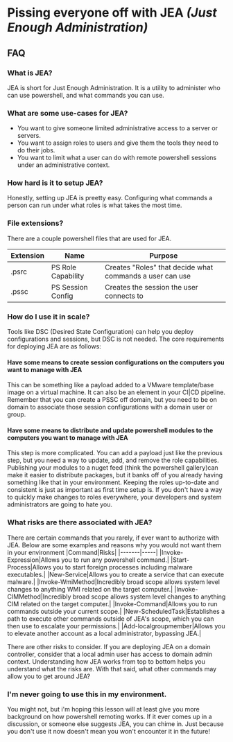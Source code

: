 # Pissing everyone off with JEA *(Just Enough Administration)*

## FAQ

### What is JEA?
JEA is short for Just Enough Administration. It is a utility to administer who can use powershell, and what commands you can use.

### What are some use-cases for JEA?
* You want to give someone limited administrative access to a server or servers.
* You want to assign roles to users and give them the tools they need to do their jobs.
* You want to limit what a user can do with remote powershell sessions under an administrative context.

### How hard is it to setup JEA?
Honestly, setting up JEA is preetty easy. Configuring what commands a person can run under what roles is what takes the most time.

### File extensions?
There are a couple powershell files that are used for JEA.

|Extension|Name|Purpose|
|---------|----|-------|
|.psrc|PS Role Capability|Creates "Roles" that decide what commands a user can use|
|.pssc|PS Session Config|Creates the session the user connects to|

### How do I use it in scale?
Tools like DSC (Desired State Configuration) can help you deploy configurations and sessions, but DSC is not needed.
The core requirements for deploying JEA are as follows:

#### Have some means to create session configurations on the computers you want to manage with JEA
This can be something like a payload added to a VMware template/base image on a virtual machine. It can also be an element in your CI|CD pipeline. Remember that you can create a PSSC off domain, but you need to be on domain to associate those session configurations with a domain user or group.

#### Have some means to distribute and update powershell modules to the computers you want to manage with JEA
This step is more complicated. You can add a payload just like the previous step, but you need a way to update, add, and remove the role capabilities. Publishing your modules to a nuget feed (think the powershell gallery)can make it easier to distribute packages, but it banks off of you already having something like that in your environment. Keeping the roles up-to-date and consistent is just as important as first time setup is. If you don't have a way to quickly make changes to roles everywhere, your developers and system administrators are going to hate you.

### What risks are there associated with JEA?
There are certain commands that you rarely, if ever want to authorize with JEA. Below are some examples and reasons why you would not want them in your environment
|Command|Risks|
|-------|-----|
|Invoke-Expression|Allows you to run any powershell command.|
|Start-Process|Allows you to start foreign processes including malware executables.|
|New-Service|Allows you to create a service that can execute malware.|
|Invoke-WmiMethod|Incredibly broad scope allows system level changes to anything WMI related on the target computer.|
|Invoke-CIMMethod|Incredibly broad scope allows system level changes to anything CIM related on the target computer.|
|Invoke-Command|Allows you to run commands outside your current scope.|
|New-ScheduledTask|Establishes a path to execute other commands outside of JEA's scope, which you can then use to escalate your permissions.|
|Add-localgroupmember|Allows you to elevate another account as a local administrator, bypassing JEA.|

There are other risks to consider. If you are deploying JEA on a domain controller, consider that a local admin user has access to domain admin context. Understanding how JEA works from top to bottom helps you understand what the risks are.
With that said, what other commands may allow you to get around JEA?

### I'm never going to use this in my environment.
You might not, but i'm hoping this lesson will at least give you more background on how powershell remoting works. If it ever comes up in a discussion, or someone else suggests JEA, you can chime in. Just because you don't use it now doesn't mean you won't encounter it in the future!
